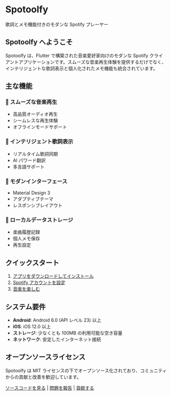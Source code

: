 # Spotoolfy

歌詞とメモ機能付きのモダンな Spotify プレーヤー

## Spotoolfy へようこそ

Spotoolfy は、Flutter で構築された音楽愛好家向けのモダンな Spotify クライアントアプリケーションです。スムーズな音楽再生体験を提供するだけでなく、インテリジェントな歌詞表示と個人化されたメモ機能も統合されています。

## 主な機能

### 🎵 スムーズな音楽再生
- 高品質オーディオ再生
- シームレスな再生体験
- オフラインモードサポート

### 📝 インテリジェント歌詞表示
- リアルタイム歌詞同期
- AI パワード翻訳
- 多言語サポート

### 📱 モダンインターフェース
- Material Design 3
- アダプティブテーマ
- レスポンシブレイアウト

### 💾 ローカルデータストレージ
- 楽曲履歴記録
- 個人メモ保存
- 再生設定

## クイックスタート

1. [アプリをダウンロードしてインストール](/ja/getting-started/installation)
2. [Spotify アカウントを設定](/ja/getting-started/configuration)
3. [音楽を楽しむ](/ja/getting-started/welcome)

## システム要件

- **Android**: Android 6.0 (API レベル 23) 以上
- **iOS**: iOS 12.0 以上
- **ストレージ**: 少なくとも 100MB の利用可能な空き容量
- **ネットワーク**: 安定したインターネット接続

## オープンソースライセンス

Spotoolfy は MIT ライセンスの下でオープンソース化されており、コミュニティからの貢献と改善を歓迎しています。

[ソースコードを見る](https://github.com/spotoolfy/spotoolfy) | [問題を報告](https://github.com/spotoolfy/spotoolfy/issues) | [貢献する](https://github.com/spotoolfy/spotoolfy/blob/main/CONTRIBUTING.md)